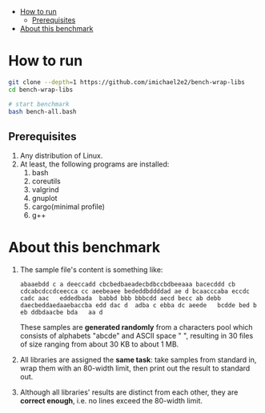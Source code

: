 - [How to run](#org88400a3)
  - [Prerequisites](#orgc0de4be)
- [About this benchmark](#orgcd9f7cf)


<a id="org88400a3"></a>

# How to run

```bash
git clone --depth=1 https://github.com/imichael2e2/bench-wrap-libs
cd bench-wrap-libs

# start benchmark
bash bench-all.bash
```


<a id="orgc0de4be"></a>

## Prerequisites

1.  Any distribution of Linux.
2.  At least, the following programs are installed:
    1.  bash
    2.  coreutils
    3.  valgrind
    4.  gnuplot
    5.  cargo(minimal profile)
    6.  g++


<a id="orgcd9f7cf"></a>

# About this benchmark

1.  The sample file's content is something like:
    
    ```
    abaaebdd c a deeccadd cbcbedbaeadecbdbccbdbeeaaa bacecddd cb cdcabcdccdceecca cc aeebeaee bededdbddddad ae d bcaacccaba eccdc   cadc aac   eddedbada  babbd bbb bbbcdd aecd becc ab debb   daecbeddaedaaebaccba edd dac d  adba c ebba dc aeede   bcdde bed b eb ddbdaacbe bda   aa d
    ```
    
    These samples are **generated randomly** from a characters pool which consists of alphabets "abcde" and ASCII space " ", resulting in 30 files of size ranging from about 30 KB to about 1 MB.

1.  All libraries are assigned the **same task**: take samples from standard in, wrap them with an 80-width limit, then print out the result to standard out.

2.  Although all libraries' results are distinct from each other, they are **correct enough**, i.e. no lines exceed the 80-width limit.
